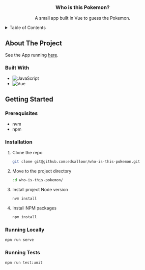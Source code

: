 <div align="center">
  <h3 align="center">Who is this Pokemon?</h3>
  <p align="center">
    A small app built in Vue to guess the Pokemon.
  </p>
</div>



<!-- TABLE OF CONTENTS -->
<details>
  <summary>Table of Contents</summary>
  <ol>
    <li>
      <a href="#about-the-project">About The Project</a>
      <ul>
        <li><a href="#built-with">Built With</a></li>
      </ul>
    </li>
    <li>
      <a href="#getting-started">Getting Started</a>
      <ul>
        <li><a href="#prerequisites">Prerequisites</a></li>
        <li><a href="#installation">Installation</a></li>
        <li><a href="#running-locally">Running Locally</a></li>
        <li><a href="#running-tests">Running Tests</a></li>
      </ul>
    </li>
  </ol>
</details>



<!-- ABOUT THE PROJECT -->
## About The Project

See the App running [here][WhoIsThisPokemon-url].


### Built With

* ![JavaScript][Vanilla-JavaScript]
* ![Vue][Vue.js]



<!-- GETTING STARTED -->
## Getting Started

### Prerequisites

* nvm
* npm


### Installation
1. Clone the repo
   ```sh
   git clone git@github.com:edsalloor/who-is-this-pokemon.git
   ```
2. Move to the project directory
   ```sh
   cd who-is-this-pokemon/
   ```
3. Install project Node version
   ```sh
   nvm install
   ```
4. Install NPM packages
   ```sh
   npm install
   ```


### Running Locally
   ```sh
   npm run serve
   ```


### Running Tests
   ```sh
   npm run test:unit
   ```


<!-- MARKDOWN LINKS & IMAGES -->
[WhoIsThisPokemon-url]: https://edsalloor.github.io/who-is-this-pokemon/
[Vue.js]: https://img.shields.io/badge/Vue.js-35495E?style=for-the-badge&logo=vuedotjs&logoColor=4FC08D
[Vanilla-JavaScript]: https://img.shields.io/badge/-JavaScript-F7DF1E?style=for-the-badge&logo=javascript&logoColor=000000
